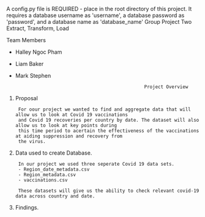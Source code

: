 A config.py file is REQUIRED - place in the root directory of this project.
It requires a database username as 'username', a database password as 'password', and a database name as 'database_name'
                                                    Group Project Two
                                                 Extract, Transform, Load
    
Team Members 

- Halley Ngoc Pham 
- Liam Baker
- Mark Stephen


                                                     Project Overview 

1. Proposal 

        For oour project we wanted to find and aggregate data that will allow us to look at Covid 19 vaccinations
        and Covid 19 recoveries per country by date. The dataset will also allow us to look at key points during
        this time period to acertain the effectiveness of the vaccinations at aiding suppression and recovery from
        the virus.

2. Data used to create Database.

        In our project we used three seperate Covid 19 data sets. 
        - Region_date_metadata.csv
        - Region_metadata.csv
        - vaccinations.csv
        
        These datasets will give us the ability to check relevant covid-19 data across country and date.

3. Findings.

        

        
        

        
